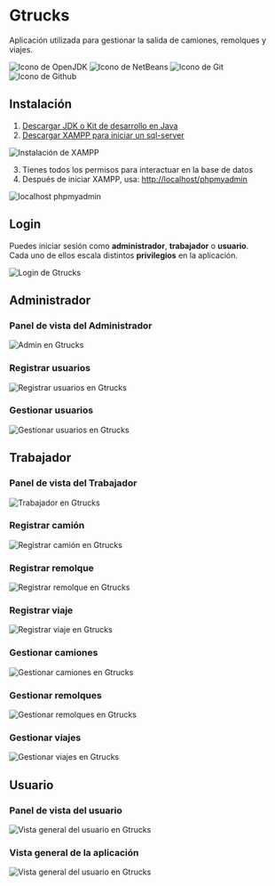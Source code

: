 # Gtrucks

Aplicación utilizada para gestionar la salida de camiones, remolques y viajes.

<p align="left">
  <img src="https://img.shields.io/badge/OpenJDK-ED8B00?style=for-the-badge&logo=openjdk&logoColor=white" alt="Icono de OpenJDK">
  <img src="https://img.shields.io/badge/apache%20netbeans-1B6AC6?style=for-the-badge&logo=apache%20netbeans%20IDE&logoColor=white" alt="Icono de NetBeans">
  <img src="https://img.shields.io/badge/GIT-E44C30?style=for-the-badge&logo=git&logoColor=white" alt="Icono de Git">
  <img src="https://img.shields.io/badge/GitHub-100000?style=for-the-badge&logo=github&logoColor=white" alt="Icono de Github">
</p>

## Instalación

1. [Descargar JDK o Kit de desarrollo en Java](https://www.oracle.com/cl/java/technologies/javase/javase8-archive-downloads.html)
2. [Descargar XAMPP para iniciar un sql-server](https://www.apachefriends.org/es/download.html)

![Instalación de XAMPP](./readme-images/xampp.png)

3. Tienes todos los permisos para interactuar en la base de datos
4. Después de iniciar XAMPP, usa: [http://localhost/phpmyadmin](http://localhost/phpmyadmin)

![localhost phpmyadmin](./readme-images/bd.png)

## Login

Puedes iniciar sesión como **administrador**, **trabajador** o **usuario**.  
Cada uno de ellos escala distintos **privilegios** en la aplicación.

![Login de Gtrucks](./readme-images/login.png)

## Administrador

### Panel de vista del Administrador

![Admin en Gtrucks](./readme-images/admin.png)

### Registrar usuarios

![Registrar usuarios en Gtrucks](./readme-images/register-user.png)

### Gestionar usuarios

![Gestionar usuarios en Gtrucks](./readme-images/manage-user.png)

## Trabajador

### Panel de vista del Trabajador

![Trabajador en Gtrucks](./readme-images/job.png)

### Registrar camión

![Registrar camión en Gtrucks](./readme-images/register-truck.png)

### Registrar remolque

![Registrar remolque en Gtrucks](./readme-images/register-trailer.png)

### Registrar viaje

![Registrar viaje en Gtrucks](./readme-images/register-travel.png)

### Gestionar camiones

![Gestionar camiones en Gtrucks](./readme-images/manage-trucks.png)

### Gestionar remolques

![Gestionar remolques en Gtrucks](./readme-images/manage-trailers.png)

### Gestionar viajes

![Gestionar viajes en Gtrucks](./readme-images/manage-travels.png)

## Usuario

### Panel de vista del usuario

![Vista general del usuario en Gtrucks](./readme-images/user.png)

### Vista general de la aplicación

![Vista general del usuario en Gtrucks](./readme-images/general.png)
